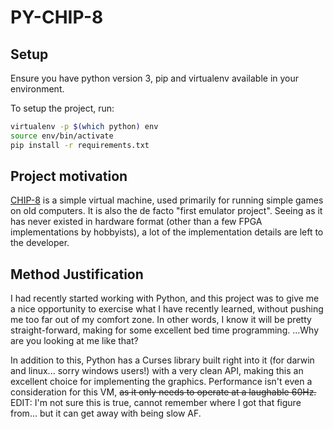 
# PY-CHIP-8

## Setup
Ensure you have python version 3, pip and virtualenv available in your
environment.

To setup the project, run:

```bash
virtualenv -p $(which python) env
source env/bin/activate
pip install -r requirements.txt
```

## Project motivation
[CHIP-8](https://en.wikipedia.org/wiki/CHIP-8) is a simple virtual machine,
used primarily for running simple games on old computers.
It is also the de facto "first emulator project". Seeing as it has never
existed in hardware format (other than a few FPGA implementations by hobbyists),
a lot of the implementation details are left to the developer.

## Method Justification
I had recently started working with Python, and this project was to give
me a nice opportunity to exercise what I have recently learned, without
pushing me too far out of my comfort zone. In other words, I know it will
be pretty straight-forward, making for some excellent bed time programming.
...Why are you looking at me like that?

In addition to this, Python has a Curses library built right into it
(for darwin and linux... sorry windows users!) with a very clean API,
making this an excellent choice for implementing the graphics.
Performance isn't even a consideration for this VM, ~~as it only needs to
operate at a laughable 60Hz.~~ EDIT: I'm not sure this is true, cannot
remember where I got that figure from... but it can get away with being slow
AF.
